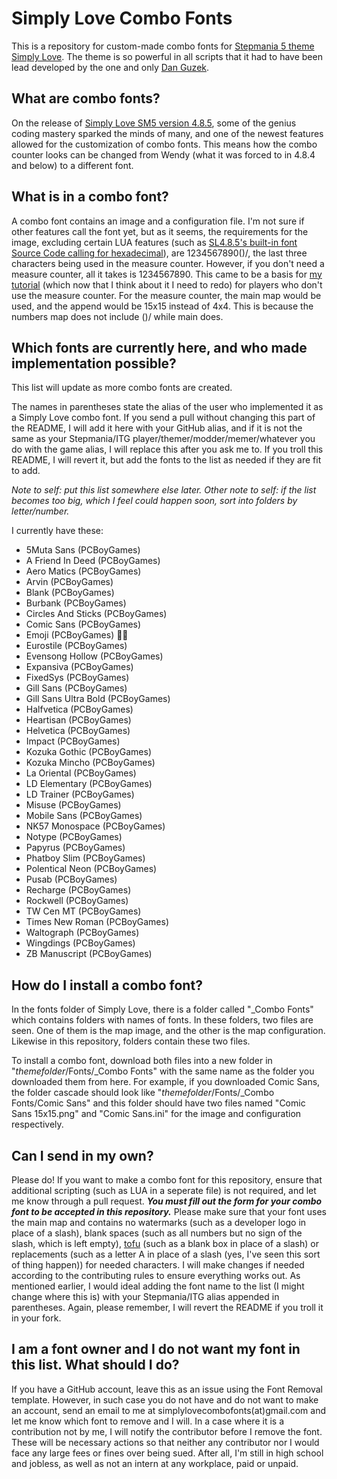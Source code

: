 # Simply Love Combo Fonts
This is a repository for custom-made combo fonts for [Stepmania 5 theme Simply Love](https://github.com/dguzek/Simply-Love-SM5). The theme is so powerful in all scripts that it had to have been lead developed by the one and only [Dan Guzek](https://github.com/dguzek).

## What are combo fonts?
On the release of [Simply Love SM5 version 4.8.5](https://github.com/dguzek/Simply-Love-SM5/releases/tag/4.8.5), some of the genius coding mastery sparked the minds of many, and one of the newest features allowed for the customization of combo fonts. This means how the combo counter looks can be changed from Wendy (what it was forced to in 4.8.4 and below) to a different font.

## What is in a combo font?
A combo font contains an image and a configuration file. I'm not sure if other features call the font yet, but as it seems, the requirements for the image, excluding certain LUA features (such as [SL4.8.5's built-in font Source Code calling for hexadecimal](https://github.com/dguzek/Simply-Love-SM5/blob/1ebad20ef4399879939b5911ec3d9e933001087c/Graphics/Player%20combo.lua#L109)), are 1234567890()/, the last three characters being used in the measure counter. However, if you don't need a measure counter, all it takes is 1234567890. This came to be a basis for [my tutorial](https://www.youtube.com/watch?v=0EcDscIRPzM) (which now that I think about it I need to redo) for players who don't use the measure counter. For the measure counter, the main map would be used, and the append would be 15x15 instead of 4x4. This is because the numbers map does not include ()/ while main does.

## Which fonts are currently here, and who made implementation possible?

This list will update as more combo fonts are created.

The names in parentheses state the alias of the user who implemented it as a Simply Love combo font. If you send a pull without changing this part of the README, I will add it here with your GitHub alias, and if it is not the same as your Stepmania/ITG player/themer/modder/memer/whatever you do with the game alias, I will replace this after you ask me to. If you troll this README, I will revert it, but add the fonts to the list as needed if they are fit to add.

*Note to self: put this list somewhere else later.*
*Other note to self: if the list becomes too big, which I feel could happen soon, sort into folders by letter/number.*

I currently have these:
* 5Muta Sans (PCBoyGames)
* A Friend In Deed (PCBoyGames)
* Aero Matics (PCBoyGames)
* Arvin (PCBoyGames)
* Blank (PCBoyGames)
* Burbank (PCBoyGames)
* Circles And Sticks (PCBoyGames)
* Comic Sans (PCBoyGames)
* Emoji (PCBoyGames) 💯🔥
* Eurostile (PCBoyGames)
* Evensong Hollow (PCBoyGames)
* Expansiva (PCBoyGames)
* FixedSys (PCBoyGames)
* Gill Sans (PCBoyGames)
* Gill Sans Ultra Bold (PCBoyGames)
* Halfvetica (PCBoyGames)
* Heartisan (PCBoyGames)
* Helvetica (PCBoyGames)
* Impact (PCBoyGames)
* Kozuka Gothic (PCBoyGames)
* Kozuka Mincho (PCBoyGames)
* La Oriental (PCBoyGames)
* LD Elementary (PCBoyGames)
* LD Trainer (PCBoyGames)
* Misuse (PCBoyGames)
* Mobile Sans (PCBoyGames)
* NK57 Monospace (PCBoyGames)
* Notype (PCBoyGames)
* Papyrus (PCBoyGames)
* Phatboy Slim (PCBoyGames)
* Polentical Neon (PCBoyGames)
* Pusab (PCBoyGames)
* Recharge (PCBoyGames)
* Rockwell (PCBoyGames)
* TW Cen MT (PCBoyGames)
* Times New Roman (PCBoyGames)
* Waltograph (PCBoyGames)
* Wingdings (PCBoyGames)
* ZB Manuscript (PCBoyGames)

## How do I install a combo font?
In the fonts folder of Simply Love, there is a folder called "_Combo Fonts" which contains folders with names of fonts. In these folders, two files are seen. One of them is the map image, and the other is the map configuration. Likewise in this repository, folders contain these two files.

To install a combo font, download both files into a new folder in "*themefolder*/Fonts/_Combo Fonts" with the same name as the folder you downloaded them from here. For example, if you downloaded Comic Sans, the folder cascade should look like "*themefolder*/Fonts/_Combo Fonts/Comic Sans" and this folder should have two files named "Comic Sans 15x15.png" and "Comic Sans.ini" for the image and configuration respectively.


## Can I send in my own?
Please do! If you want to make a combo font for this repository, ensure that additional scripting (such as LUA in a seperate file) is not required, and let me know through a pull request. ***You must fill out the form for your combo font to be accepted in this repository.*** Please make sure that your font uses the main map and contains no watermarks (such as a developer logo in place of a slash), blank spaces (such as all numbers but no sign of the slash, which is left empty), [tofu](https://curiosity.com/topics/a-missing-letters-blank-box-is-called-tofu-curiosity/) (such as a blank box in place of a slash) or replacements (such as a letter A in place of a slash (yes, I've seen this sort of thing happen)) for needed characters. I will make changes if needed according to the contributing rules to ensure everything works out. As mentioned earlier, I would ideal adding the font name to the list (I might change where this is) with your Stepmania/ITG alias appended in parentheses. Again, please remember, I will revert the README if you troll it in your fork.


## I am a font owner and I do not want my font in this list. What should I do?
If you have a GitHub account, leave this as an issue using the Font Removal template. However, in such case you do not have and do not want to make an account, send an email to me at simplylovecombofonts(at)gmail.com and let me know which font to remove and I will. In a case where it is a contribution not by me, I will notify the contributor before I remove the font. These will be necessary actions so that neither any contributor nor I would face any large fees or fines over being sued. After all, I'm still in high school and jobless, as well as not an intern at any workplace, paid or unpaid.
